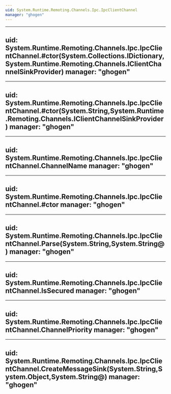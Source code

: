 ```yaml
---
uid: System.Runtime.Remoting.Channels.Ipc.IpcClientChannel
manager: "ghogen"
---
```


---
uid: System.Runtime.Remoting.Channels.Ipc.IpcClientChannel.#ctor(System.Collections.IDictionary,System.Runtime.Remoting.Channels.IClientChannelSinkProvider)
manager: "ghogen"
---

---
uid: System.Runtime.Remoting.Channels.Ipc.IpcClientChannel.#ctor(System.String,System.Runtime.Remoting.Channels.IClientChannelSinkProvider)
manager: "ghogen"
---

---
uid: System.Runtime.Remoting.Channels.Ipc.IpcClientChannel.ChannelName
manager: "ghogen"
---

---
uid: System.Runtime.Remoting.Channels.Ipc.IpcClientChannel.#ctor
manager: "ghogen"
---

---
uid: System.Runtime.Remoting.Channels.Ipc.IpcClientChannel.Parse(System.String,System.String@)
manager: "ghogen"
---

---
uid: System.Runtime.Remoting.Channels.Ipc.IpcClientChannel.IsSecured
manager: "ghogen"
---

---
uid: System.Runtime.Remoting.Channels.Ipc.IpcClientChannel.ChannelPriority
manager: "ghogen"
---

---
uid: System.Runtime.Remoting.Channels.Ipc.IpcClientChannel.CreateMessageSink(System.String,System.Object,System.String@)
manager: "ghogen"
---
